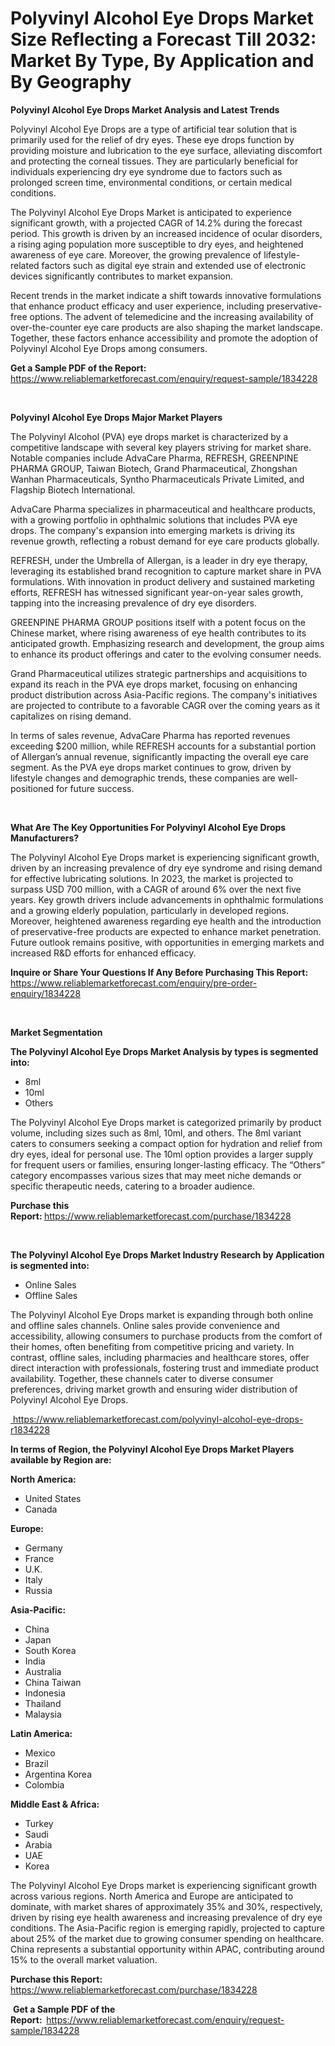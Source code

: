 <p><h1>Polyvinyl Alcohol Eye Drops Market Size Reflecting a Forecast Till 2032: Market By Type, By Application and By Geography</h1></p><p><strong>Polyvinyl Alcohol Eye Drops Market Analysis and Latest Trends</strong></p>
<p><p>Polyvinyl Alcohol Eye Drops are a type of artificial tear solution that is primarily used for the relief of dry eyes. These eye drops function by providing moisture and lubrication to the eye surface, alleviating discomfort and protecting the corneal tissues. They are particularly beneficial for individuals experiencing dry eye syndrome due to factors such as prolonged screen time, environmental conditions, or certain medical conditions.</p><p>The Polyvinyl Alcohol Eye Drops Market is anticipated to experience significant growth, with a projected CAGR of 14.2% during the forecast period. This growth is driven by an increased incidence of ocular disorders, a rising aging population more susceptible to dry eyes, and heightened awareness of eye care. Moreover, the growing prevalence of lifestyle-related factors such as digital eye strain and extended use of electronic devices significantly contributes to market expansion.</p><p>Recent trends in the market indicate a shift towards innovative formulations that enhance product efficacy and user experience, including preservative-free options. The advent of telemedicine and the increasing availability of over-the-counter eye care products are also shaping the market landscape. Together, these factors enhance accessibility and promote the adoption of Polyvinyl Alcohol Eye Drops among consumers.</p></p>
<p><strong>Get a Sample PDF of the Report:&nbsp;</strong> <a href="https://www.reliablemarketforecast.com/enquiry/request-sample/1834228?utm_campaign=2516&utm_medium=2&utm_source=Github&utm_content=ia&utm_term=19042025&utm_id=polyvinyl-alcohol-eye-drops">https://www.reliablemarketforecast.com/enquiry/request-sample/1834228</a></p>
<p>&nbsp;</p>
<p><strong>Polyvinyl Alcohol Eye Drops Major Market Players</strong></p>
<p><p>The Polyvinyl Alcohol (PVA) eye drops market is characterized by a competitive landscape with several key players striving for market share. Notable companies include AdvaCare Pharma, REFRESH, GREENPINE PHARMA GROUP, Taiwan Biotech, Grand Pharmaceutical, Zhongshan Wanhan Pharmaceuticals, Syntho Pharmaceuticals Private Limited, and Flagship Biotech International.</p><p>AdvaCare Pharma specializes in pharmaceutical and healthcare products, with a growing portfolio in ophthalmic solutions that includes PVA eye drops. The company's expansion into emerging markets is driving its revenue growth, reflecting a robust demand for eye care products globally.</p><p>REFRESH, under the Umbrella of Allergan, is a leader in dry eye therapy, leveraging its established brand recognition to capture market share in PVA formulations. With innovation in product delivery and sustained marketing efforts, REFRESH has witnessed significant year-on-year sales growth, tapping into the increasing prevalence of dry eye disorders.</p><p>GREENPINE PHARMA GROUP positions itself with a potent focus on the Chinese market, where rising awareness of eye health contributes to its anticipated growth. Emphasizing research and development, the group aims to enhance its product offerings and cater to the evolving consumer needs.</p><p>Grand Pharmaceutical utilizes strategic partnerships and acquisitions to expand its reach in the PVA eye drops market, focusing on enhancing product distribution across Asia-Pacific regions. The company's initiatives are projected to contribute to a favorable CAGR over the coming years as it capitalizes on rising demand.</p><p>In terms of sales revenue, AdvaCare Pharma has reported revenues exceeding $200 million, while REFRESH accounts for a substantial portion of Allergan’s annual revenue, significantly impacting the overall eye care segment. As the PVA eye drops market continues to grow, driven by lifestyle changes and demographic trends, these companies are well-positioned for future success.</p></p>
<p>&nbsp;</p>
<p><strong>What Are The Key Opportunities For Polyvinyl Alcohol Eye Drops Manufacturers?</strong></p>
<p><p>The Polyvinyl Alcohol Eye Drops market is experiencing significant growth, driven by an increasing prevalence of dry eye syndrome and rising demand for effective lubricating solutions. In 2023, the market is projected to surpass USD 700 million, with a CAGR of around 6% over the next five years. Key growth drivers include advancements in ophthalmic formulations and a growing elderly population, particularly in developed regions. Moreover, heightened awareness regarding eye health and the introduction of preservative-free products are expected to enhance market penetration. Future outlook remains positive, with opportunities in emerging markets and increased R&D efforts for enhanced efficacy.</p></p>
<p><strong>Inquire or Share Your Questions If Any Before Purchasing This Report:</strong> <a href="https://www.reliablemarketforecast.com/enquiry/pre-order-enquiry/1834228?utm_campaign=2516&utm_medium=2&utm_source=Github&utm_content=ia&utm_term=19042025&utm_id=polyvinyl-alcohol-eye-drops">https://www.reliablemarketforecast.com/enquiry/pre-order-enquiry/1834228</a></p>
<p>&nbsp;</p>
<p><strong>Market Segmentation</strong></p>
<p><strong>The Polyvinyl Alcohol Eye Drops Market Analysis by types is segmented into:</strong></p>
<p><ul><li>8ml</li><li>10ml</li><li>Others</li></ul></p>
<p><p>The Polyvinyl Alcohol Eye Drops market is categorized primarily by product volume, including sizes such as 8ml, 10ml, and others. The 8ml variant caters to consumers seeking a compact option for hydration and relief from dry eyes, ideal for personal use. The 10ml option provides a larger supply for frequent users or families, ensuring longer-lasting efficacy. The “Others” category encompasses various sizes that may meet niche demands or specific therapeutic needs, catering to a broader audience.</p></p>
<p><strong>Purchase this Report:&nbsp;</strong><a href="https://www.reliablemarketforecast.com/purchase/1834228?utm_campaign=2516&utm_medium=2&utm_source=Github&utm_content=ia&utm_term=19042025&utm_id=polyvinyl-alcohol-eye-drops">https://www.reliablemarketforecast.com/purchase/1834228</a></p>
<p>&nbsp;</p>
<p><strong>The Polyvinyl Alcohol Eye Drops Market Industry Research by Application is segmented into:</strong></p>
<p><ul><li>Online Sales</li><li>Offline Sales</li></ul></p>
<p><p>The Polyvinyl Alcohol Eye Drops market is expanding through both online and offline sales channels. Online sales provide convenience and accessibility, allowing consumers to purchase products from the comfort of their homes, often benefiting from competitive pricing and variety. In contrast, offline sales, including pharmacies and healthcare stores, offer direct interaction with professionals, fostering trust and immediate product availability. Together, these channels cater to diverse consumer preferences, driving market growth and ensuring wider distribution of Polyvinyl Alcohol Eye Drops.</p></p>
<p><a href="https://www.reliablemarketforecast.com/polyvinyl-alcohol-eye-drops-r1834228?utm_campaign=2516&utm_medium=2&utm_source=Github&utm_content=ia&utm_term=19042025&utm_id=polyvinyl-alcohol-eye-drops">&nbsp;https://www.reliablemarketforecast.com/polyvinyl-alcohol-eye-drops-r1834228</a></p>
<p><strong>In terms of Region, the Polyvinyl Alcohol Eye Drops Market Players available by Region are:</strong></p>
<p>
    <p> <strong> North America: </strong>
        <ul>
            <li>United States</li>
            <li>Canada</li>
        </ul>
        </p> 
    <p> <strong> Europe: </strong>
        <ul>
            <li>Germany</li>
            <li>France</li>
            <li>U.K.</li>
            <li>Italy</li>
            <li>Russia</li>
        </ul>
        </p> 
    <p> <strong> Asia-Pacific: </strong>
        <ul>
            <li>China</li>
            <li>Japan</li>
            <li>South Korea</li>
            <li>India</li>
            <li>Australia</li>
            <li>China Taiwan</li>
            <li>Indonesia</li>
            <li>Thailand</li>
            <li>Malaysia</li>
        </ul>
        </p> 
    <p> <strong> Latin America: </strong>
        <ul>
            <li>Mexico</li>
            <li>Brazil</li>
            <li>Argentina Korea</li>
            <li>Colombia</li>
        </ul>
        </p> 
    <p> <strong> Middle East & Africa: </strong>
        <ul>
            <li>Turkey</li>
            <li>Saudi</li>
            <li>Arabia</li>
            <li>UAE</li>
            <li>Korea</li>
        </ul>
    </p>
    </p>
<p><p>The Polyvinyl Alcohol Eye Drops market is experiencing significant growth across various regions. North America and Europe are anticipated to dominate, with market shares of approximately 35% and 30%, respectively, driven by rising eye health awareness and increasing prevalence of dry eye conditions. The Asia-Pacific region is emerging rapidly, projected to capture about 25% of the market due to growing consumer spending on healthcare. China represents a substantial opportunity within APAC, contributing around 15% to the overall market valuation.</p></p>
<p><strong>Purchase this Report: </strong><a href="https://www.reliablemarketforecast.com/purchase/1834228?utm_campaign=2516&utm_medium=2&utm_source=Github&utm_content=ia&utm_term=19042025&utm_id=polyvinyl-alcohol-eye-drops">https://www.reliablemarketforecast.com/purchase/1834228</a></p>
<p>&nbsp;<strong>Get a Sample PDF of the Report:&nbsp;&nbsp;</strong><a href="https://www.reliablemarketforecast.com/enquiry/request-sample/1834228?utm_campaign=2516&utm_medium=2&utm_source=Github&utm_content=ia&utm_term=19042025&utm_id=polyvinyl-alcohol-eye-drops">https://www.reliablemarketforecast.com/enquiry/request-sample/1834228</a></p>
<p><strong></strong></p>
<p><p></p><p></p><p></p></p>